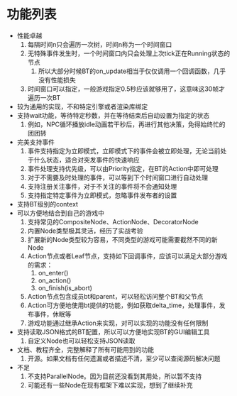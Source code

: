 功能列表
=======

* 性能卓越
    1. 每隔时间n只会遍历一次树，时间n称为一个时间窗口
    2. 无特殊事件发生时，一个时间窗口内只会处理上次tick正在Running状态的节点
        1. 所以大部分时候BT的on_update相当于仅仅调用一个回调函数，几乎没有性能损失
    3. 时间窗口可以指定，一般游戏指定0.5秒应该就够用了，这意味这30帧才遍历一次BT
* 较为通用的实现，不和特定引擎或者渲染库绑定
* 支持wait功能，等待特定秒数，并在等待结束后自动设置为指定的状态
    1. 例如，NPC循环播放idle动画若干秒后，再进行其他决策，免得始终忙的团团转
* 完美支持事件
    1. 事件支持指定为立即模式，立即模式下的事件会被立即处理，无论当前处于什么状态，适合对突发事件的快速响应
    2. 事件处理支持优先级，可以由Priority指定，在BT的Action中即可处理
    3. 对于不需要及时处理的事件，可以等到下个时间窗口进行自动处理
    4. 支持注册关注事件，对于不关注的事件将不会通知处理
    5. 支持指定特定事件为立即模式，忽略事件发布者的设置
* 支持BT级别的context
* 可以方便地结合到自己的游戏中
    1. 支持常见的CompositeNode、ActionNode、DecoratorNode
    1. 内置Node类型极其灵活，经历了实战考验
    2. 扩展新的Node类型较为容易，不同类型的游戏可能需要截然不同的新Node
    3. Action节点或者Leaf节点，支持如下回调事件，应该可以满足大部分游戏的需求：
        1. on_enter()
        2. on_action()
        3. on_finish(is_abort)
    4. Action节点包含成员bt和parent，可以轻松访问整个BT和父节点
    5. Action可方便地使用bt提供的功能，例如获取delta_time，处理事件，发布事件，休眠等
    6. 游戏功能通过继承Action来实现，对可以实现的功能没有任何限制
* 支持读取JSON格式的BT配置，所以可以方便地实现BT的GUI编辑工具
    1. 自定义Node也可以轻松支持JSON读取
* 文档、教程齐全，完整解释了所有可能用到的功能
    1. 开源。如果文档有任何遗漏或者描述不清，至少可以查阅源码解决问题
* 不足
    1. 不支持ParallelNode。因为目前还没看到其用处，所以暂不支持
    2. 可能还有一些Node在现有框架下难以实现，想到了继续补充





